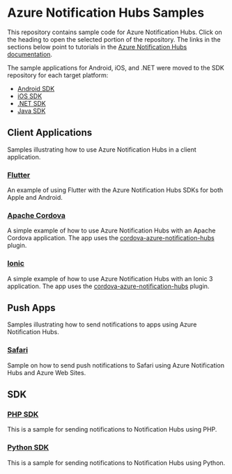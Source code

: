 # Azure Notification Hubs Samples

This repository contains sample code for Azure Notification Hubs. Click on the heading to open the selected portion of the repository. The links in the sections below point to tutorials in the [Azure Notification Hubs documentation](https://docs.microsoft.com/en-us/azure/notification-hubs/).

The sample applications for Android, iOS, and .NET were moved to the SDK repository for each target platform:

+ [Android SDK](https://github.com/Azure/azure-notificationhubs-android)
+ [iOS SDK](https://github.com/Azure/azure-notificationhubs-ios)
+ [.NET SDK](https://github.com/Azure/azure-notificationhubs-dotnet)
+ [Java SDK](https://github.com/Azure/azure-notificationhubs-java-backend)

## Client Applications

Samples illustrating how to use Azure Notification Hubs in a client application.

### [Flutter]

An example of using Flutter with the Azure Notification Hubs SDKs for both Apple and Android.

### [Apache Cordova]

A simple example of how to use Azure Notification Hubs with an Apache Cordova application. The app uses the [cordova-azure-notification-hubs](https://github.com/derek82511/cordova-azure-notification-hubs) plugin.

### [Ionic]

A simple example of how to use Azure Notification Hubs with an Ionic 3 application. The app uses the [cordova-azure-notification-hubs](https://github.com/derek82511/cordova-azure-notification-hubs) plugin.

## Push Apps

Samples illustrating how to send notifications to apps using Azure Notification Hubs.

### [Safari]

Sample on how to send push notifications to Safari using Azure Notification Hubs and Azure Web Sites.

## SDK

### [PHP SDK]

This is a sample for sending notifications to Notification Hubs using PHP.

### [Python SDK]

This is a sample for sending notifications to Notification Hubs using Python.

<!-- Sample Apps -->
[Flutter]: https://github.com/Azure/azure-notificationhubs-samples/tree/master/flutter
[Apache Cordova]: https://github.com/Azure/azure-notificationhubs-samples/tree/master/apache-cordova
[Ionic]: https://github.com/Azure/azure-notificationhubs-samples/tree/master/Ionic

<!-- Push Apps -->
[Safari]: https://github.com/Azure/azure-notificationhubs-samples/tree/master/PushToSafari

<!-- SDK -->
[PHP SDK]: https://github.com/Azure/azure-notificationhubs-samples/tree/master/notificationhubs-rest-php
[Python SDK]: https://github.com/Azure/azure-notificationhubs-samples/tree/master/notificationhubs-rest-python
